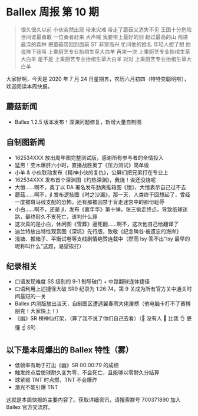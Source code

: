 # Ballex 周报 第 10 期

> 很久很久以前
> 小伙突然出现
> 带来灾难
> 带走了蘑菇又消失不见
> 王国十分危险
> 世间谁最勇敢
> 一位勇者赶来
> 大声喊
> 我要带上最好的剑
> 翻过最高的山
> 闯进最深的森林
> 把蘑菇带回到面前
> ST 非常高兴
> 忙问他的姓名
> 年轻人想了想
> 他说陛下我叫
> 上乘厨艺专业抬棺生草大白羊
> 再来一次
> 上乘厨艺专业抬棺生草大白羊
> 是不是
> 上乘厨艺专业抬棺生草大白羊
> 对对
> 上乘厨艺专业抬棺生草大白羊

大家好啊，今天是 2020 年 7 月 24 日星期五，农历六月初四（特特变聪明啦），欢迎阅读本周快报。

## 蘑菇新闻

- Ballex 1.2.5 版本发布！深渊问题修复，新增大量自制图

## 自制图新闻

- 162534XXX 放出周年图完整测试版，感谢所有参与者的全情投入
- 猛男！变木爆肝六小时，直播战胜奥丁《压力测试》简单版
- 小羊 & 小伙联动发布《精神小伙的复仇》，公屏们把兄弟打在专业上
- 162534XXX 发布首个深渊图《灼热深渊》，我烧！诶还没烧呢
- 大恒……啊不，奥丁以 DA 署名发布劲爽推箱图《恒》，大恒表示自己过不去
- 蘑菇……啊不，jl 发布逻技图《时之沙漏》，那一天，人类终于回想起了，曾经一度被斑马线支配的恐怖，还有那被囚禁于盲走迷宫中的那份耻辱
- 小白……啊不，还是 jl，发布《嘉年华》第十弹，张三偷走终点，导致纸球迷路，最终耐久不支死亡，该判什么罪
- 这次真的是小白，休闲图《雪葬》逼死翻……啊不，这次他自己给翻译了
- 迪兰特放出特性观赏图《深坑》先行版，致敬《纪念碑谷·被遗忘的海岸》
- 浅塘、推箱子、平衡试卷等支线剧情绝赞连载中（然而 lsy 答不出“lsy 最早的昵称叫什么”这题，渴望挨打）

## 纪录相关

- 口语发现难度 SS 级别的 9-1 制导破门 + 中路翻球连体捷径
- 口语利用上述捷径大破 SR9 纪录为 1:26:74，第 9 关成为所有官方关中通关时间最短的一关
- Ballex 内测版放出当天，自制图区遭遇翼春雨大佬屠榜（他电脑卡打不了赛博朋克！大家快上！）
- 《幽》SR 榜神仙打架，（算了我不说了你们自己去看）（🙌 没有人 👐 比我 👌 更懂 ☝ SR）

## 以下是本周爆出的 Ballex 特性（雾）

- 低帧率有助于打出《幽》SR 00:00:79 的成绩
- 触发终点后使球耐久变为零，不会死亡，且能够以零耐久分结算
- 球紧贴 TNT 时点燃，TNT 不会爆炸
- 激光不能引爆 TNT

这就是本周快报的主要内容了。获取详细资讯，请搜索群号 700371890 加入 Ballex 官方交流群。
